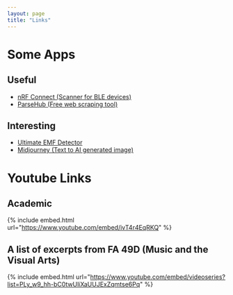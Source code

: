 ```yaml
---
layout: page
title: "Links"
---
```


<!-- {% raw %}{% seo %}{% endraw %}
 -->
  
 <head>
</head>

<!-- Google tag (gtag.js) -->
<script async src="https://www.googletagmanager.com/gtag/js?id=G-TTC6RSBSSV"></script>
<script>
  window.dataLayer = window.dataLayer || [];
  function gtag(){dataLayer.push(arguments);}
  gtag('js', new Date());
  gtag('config', 'G-TTC6RSBSSV');
</script>

# Some Apps
## Useful
* [nRF Connect (Scanner for BLE devices)](https://play.google.com/store/apps/details?id=no.nordicsemi.android.mcp&hl=tr&gl=US)
* [ParseHub (Free web scraping tool)](https://www.parsehub.com/)
## Interesting
* [Ultimate EMF Detector](https://play.google.com/store/apps/details?id=com.mreprogramming.ultimateemfdetector&hl=tr&gl=US) 
* [Midjourney (Text to AI generated image)](https://www.midjourney.com/home/)

 
# Youtube Links
## Academic
{% include embed.html url="https://www.youtube.com/embed/ivT4r4EqRKQ" %}
## A list of excerpts from FA 49D (Music and the Visual Arts)
{% include embed.html url="https://www.youtube.com/embed/videoseries?list=PLy_w9_hh-bC0twUliXaUUJExZqmtse6Pq" %}

